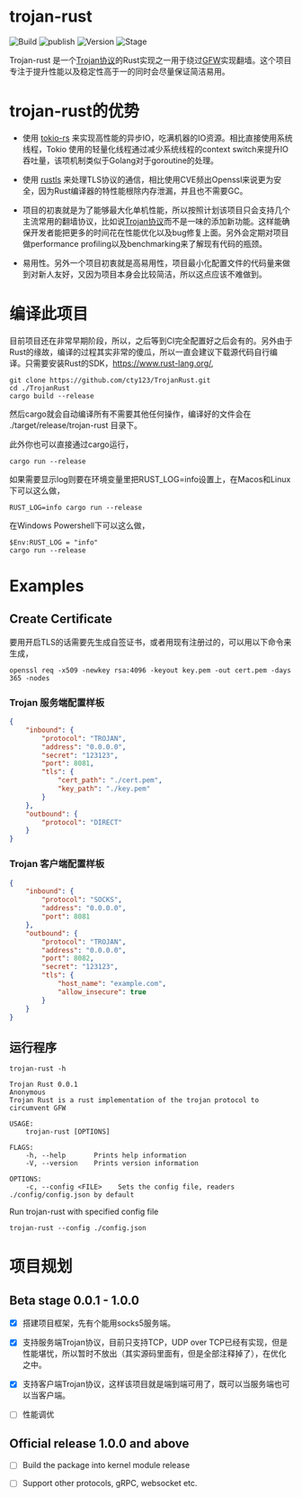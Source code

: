 # trojan-rust

![Build](https://github.com/cty123/TrojanRust/actions/workflows/build.yml/badge.svg) ![publish](https://github.com/cty123/TrojanRust/actions/workflows/publish.yml/badge.svg) ![Version](https://img.shields.io/badge/Version_0.1.0-blue.svg) ![Stage](https://img.shields.io/badge/beta-blue.svg)

Trojan-rust 是一个[Trojan协议](https://trojan-gfw.github.io/trojan/protocol.html)的Rust实现之一用于绕过[GFW](https://en.wikipedia.org/wiki/Great_Firewall)实现翻墙。这个项目专注于提升性能以及稳定性高于一的同时会尽量保证简洁易用。

# trojan-rust的优势

* 使用 [tokio-rs](https://github.com/tokio-rs/tokio) 来实现高性能的异步IO，吃满机器的IO资源。相比直接使用系统线程，Tokio 使用的轻量化线程通过减少系统线程的context switch来提升IO吞吐量，该项机制类似于Golang对于goroutine的处理。

* 使用 [rustls](https://github.com/ctz/rustls) 来处理TLS协议的通信，相比使用CVE频出Openssl来说更为安全，因为Rust编译器的特性能根除内存泄漏，并且也不需要GC。

* 项目的初衷就是为了能够最大化单机性能，所以按照计划该项目只会支持几个主流常用的翻墙协议，比如说[Trojan协议](https://trojan-gfw.github.io/trojan/protocol.html)而不是一味的添加新功能。这样能确保开发者能把更多的时间花在性能优化以及bug修复上面。另外会定期对项目做performance profiling以及benchmarking来了解现有代码的瓶颈。

* 易用性。另外一个项目初衷就是高易用性，项目最小化配置文件的代码量来做到对新人友好，又因为项目本身会比较简洁，所以这点应该不难做到。

# 编译此项目

目前项目还在非常早期阶段，所以，之后等到CI完全配置好之后会有的。另外由于Rust的缘故，编译的过程其实非常的傻瓜，所以一直会建议下载源代码自行编译。只需要安装Rust的SDK，https://www.rust-lang.org/,
    
    git clone https://github.com/cty123/TrojanRust.git
    cd ./TrojanRust
    cargo build --release

然后cargo就会自动编译所有不需要其他任何操作，编译好的文件会在 ./target/release/trojan-rust 目录下。

此外你也可以直接通过cargo运行，

    cargo run --release

如果需要显示log则要在环境变量里把RUST_LOG=info设置上，在Macos和Linux下可以这么做，

    RUST_LOG=info cargo run --release

在Windows Powershell下可以这么做，

    $Env:RUST_LOG = "info"
    cargo run --release

# Examples

## Create Certificate

要用开启TLS的话需要先生成自签证书，或者用现有注册过的，可以用以下命令来生成，

    openssl req -x509 -newkey rsa:4096 -keyout key.pem -out cert.pem -days 365 -nodes

### Trojan 服务端配置样板
```json
{
    "inbound": {
        "protocol": "TROJAN",
        "address": "0.0.0.0",
        "secret": "123123",
        "port": 8081,
        "tls": {
            "cert_path": "./cert.pem",
            "key_path": "./key.pem"
        }
    },
    "outbound": {
        "protocol": "DIRECT"
    }
}
```
### Trojan 客户端配置样板
```json
{
    "inbound": {
        "protocol": "SOCKS",
        "address": "0.0.0.0",
        "port": 8081
    },
    "outbound": {
        "protocol": "TROJAN",
        "address": "0.0.0.0",
        "port": 8082,
        "secret": "123123",
        "tls": {
            "host_name": "example.com",
            "allow_insecure": true
        }
    }
}
```

## 运行程序

```
trojan-rust -h

Trojan Rust 0.0.1
Anonymous
Trojan Rust is a rust implementation of the trojan protocol to circumvent GFW

USAGE:
    trojan-rust [OPTIONS]

FLAGS:
    -h, --help       Prints help information
    -V, --version    Prints version information

OPTIONS:
    -c, --config <FILE>    Sets the config file, readers ./config/config.json by default
```

Run trojan-rust with specified config file

    trojan-rust --config ./config.json


# 项目规划 

## Beta stage 0.0.1 - 1.0.0
- [x] 搭建项目框架，先有个能用socks5服务端。

- [x] 支持服务端Trojan协议，目前只支持TCP，UDP over TCP已经有实现，但是性能堪忧，所以暂时不放出（其实源码里面有，但是全部注释掉了），在优化之中。

- [x] 支持客户端Trojan协议，这样该项目就是端到端可用了，既可以当服务端也可以当客户端。

- [ ] 性能调优

## Official release 1.0.0 and above
- [ ] Build the package into kernel module release

- [ ] Support other protocols, gRPC, websocket etc.
